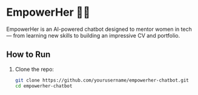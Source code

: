 # EmpowerHer 💪🌸

EmpowerHer is an AI-powered chatbot designed to mentor women in tech — from learning new skills to building an impressive CV and portfolio.

## How to Run

1. Clone the repo:
   ```bash
   git clone https://github.com/yourusername/empowerher-chatbot.git
   cd empowerher-chatbot
